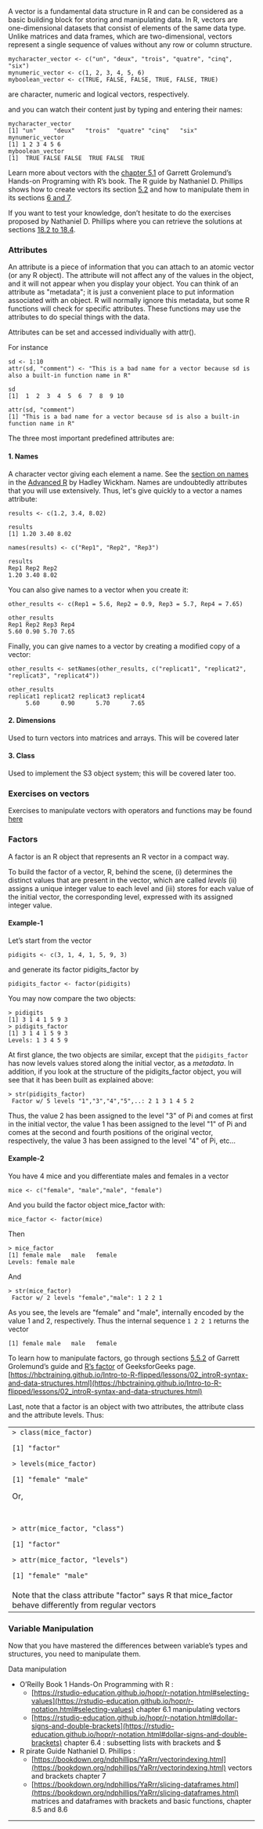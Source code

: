 A vector is a fundamental data structure in R and can be considered as a basic building
block for storing and manipulating data. In R, vectors are one-dimensional datasets
that consist of elements of the same data type. Unlike matrices and data frames,
which are two-dimensional, vectors represent a single sequence of values without any row
or column structure.

```
mycharacter_vector <- c("un", "deux", "trois", "quatre", "cinq", "six")
mynumeric_vector <- c(1, 2, 3, 4, 5, 6)
myboolean_vector <- c(TRUE, FALSE, FALSE, TRUE, FALSE, TRUE)
```

are character, numeric and logical vectors, respectively.

and you can watch their content just by typing and entering their names:
```
mycharacter_vector
[1] "un"     "deux"   "trois"  "quatre" "cinq"   "six"   
mynumeric_vector
[1] 1 2 3 4 5 6
myboolean_vector
[1]  TRUE FALSE FALSE  TRUE FALSE  TRUE
```

Learn more about vectors with the
[chapter 5.1](https://rstudio-education.github.io/hopr/r-objects.html#atomic-vectors)
of Garrett Grolemund’s Hands-on Programing with R’s book.
The R guide by Nathaniel D. Phillips shows how to create vectors its section
[5.2](https://bookdown.org/ndphillips/YaRrr/vectors.html) and how to manipulate them in
its sections [6 and 7](https://bookdown.org/ndphillips/YaRrr/vectorfunctions.html).

If you want to test your knowledge, don’t hesitate to do the exercises proposed by
Nathaniel D. Phillips where you can retrieve the solutions at sections
[18.2 to 18.4](https://bookdown.org/ndphillips/YaRrr/chapter-5-scalers-and-vectors.html). 


### Attributes

An attribute is a piece of information that you can attach to an atomic vector
(or any R object).
The attribute will not affect any of the values in the object, and it will not appear
when you display your object. You can think of an attribute as "metadata"; it is just a
convenient place to put information associated with an object.
R will normally ignore this metadata, but some R functions will check for specific
attributes. These functions may use the attributes to do special things with the data.

Attributes can be set and accessed individually with attr().

For instance


```
sd <- 1:10
attr(sd, "comment") <- "This is a bad name for a vector because sd is also a built-in function name in R"

sd
[1]  1  2  3  4  5  6  7  8  9 10

attr(sd, "comment")
[1] "This is a bad name for a vector because sd is also a built-in function name in R"
```

The three most important predefined attributes are:

#### 1. Names

A character vector giving each element a name. See the
[section on names](http://adv-r.had.co.nz/Data-structures.html#vector-names)
in the [Advanced R](http://adv-r.had.co.nz/) by Hadley Wickham. Names are undoubtedly
attributes that you will use extensively. Thus, let's give quickly to a vector a names attribute:


```
results <- c(1.2, 3.4, 8.02)

results
[1] 1.20 3.40 8.02

names(results) <- c("Rep1", "Rep2", "Rep3")

results
Rep1 Rep2 Rep2 
1.20 3.40 8.02
```

You can also give names to a vector when you create it:

```
other_results <- c(Rep1 = 5.6, Rep2 = 0.9, Rep3 = 5.7, Rep4 = 7.65)

other_results
Rep1 Rep2 Rep3 Rep4 
5.60 0.90 5.70 7.65
```

Finally, you can give names to a vector by creating a modified copy of a vector:


```
other_results <- setNames(other_results, c("replicat1", "replicat2", "replicat3", "replicat4"))

other_results
replicat1 replicat2 replicat3 replicat4 
     5.60      0.90      5.70      7.65
```

#### 2. Dimensions

Used to turn vectors into matrices and arrays. This will be covered later


#### 3. Class

Used to implement the S3 object system; this will be covered later too.

### Exercises on vectors
Exercises to manipulate vectors with operators and functions may be found
[here](https://www.learnbyexample.org/r-operators/)


### Factors

A factor is an R object that represents an R vector in a compact way.

To build the factor of a vector, R, behind the scene,  (i) determines the distinct values that are present in the vector, which are called _levels_ (ii) assigns a unique integer value to each level and (iii) stores for each value of the initial vector, the corresponding level, expressed with its assigned integer value.


#### Example-1

Let’s start from the vector

`pidigits <- c(3, 1, 4, 1, 5, 9, 3)`

and generate its factor pidigits_factor by


```
pidigits_factor <- factor(pidigits)
```


You may now compare the two objects:


```
> pidigits
[1] 3 1 4 1 5 9 3
> pidigits_factor
[1] 3 1 4 1 5 9 3
Levels: 1 3 4 5 9
```


At first glance, the two objects are similar, except that the `pidigits_factor` has now levels values stored along the initial vector, as a _metadata_. In addition, if you look at the structure of the pidigits_factor object, you will see that it has been built as explained above:


```
> str(pidigits_factor)
 Factor w/ 5 levels "1","3","4","5",..: 2 1 3 1 4 5 2
```


Thus, the value 2 has been assigned to the level "3" of Pi and comes at first in the initial vector, the value 1 has been assigned to the level "1" of Pi and comes at the second and fourth positions of the original vector, respectively, the value 3 has been assigned to the level "4" of Pi, etc… 


#### Example-2

You have 4 mice and you differentiate males and females in a vector


```
mice <- c("female", "male","male", "female")
```


And you build the factor object mice_factor with:


```
mice_factor <- factor(mice)
```


Then


```
> mice_factor
[1] female male   male   female
Levels: female male
```


And


```
> str(mice_factor)
 Factor w/ 2 levels "female","male": 1 2 2 1
```


As you see, the levels are "female" and "male", internally encoded by the value 1 and 2, respectively. Thus the internal sequence `1 2 2 1` returns the vector


```
[1] female male   male   female
```


To learn how to manipulate factors, go through sections [5.5.2](https://rstudio-education.github.io/hopr/r-objects.html#factors) of Garrett Grolemund’s guide and [R’s factor](https://www.geeksforgeeks.org/r-factors/) of GeeksforGeeks page. [https://hbctraining.github.io/Intro-to-R-flipped/lessons/02_introR-syntax-and-data-structures.html](https://hbctraining.github.io/Intro-to-R-flipped/lessons/02_introR-syntax-and-data-structures.html) 

Last, note that a factor is an object with two attributes, the attribute class and the attribute levels. Thus:


<table>
  <tr>
   <td><code>> class(mice_factor)</code>
<p>
<code>[1] "factor"</code>
<p>
<code>> levels(mice_factor)</code>
<p>
<code>[1] "female" "male"</code>
<p>
Or,
<p>
<code> </code>
<p>
<code>> attr(mice_factor, "class")</code>
<p>
<code>[1] "factor"</code>
<p>
<code>> attr(mice_factor, "levels")</code>
<p>
<code>[1] "female" "male"  </code>
   </td>
  </tr>
  <tr>
   <td>Note that the class attribute "factor" says R that mice_factor behave differently from regular vectors
   </td>
  </tr>
</table>


### Variable Manipulation

Now that you have mastered the differences between variable’s types and structures, you need to manipulate them.

Data manipulation 



*  O’Reilly Book 1 Hands-On Programming with R :
    * [https://rstudio-education.github.io/hopr/r-notation.html#selecting-values](https://rstudio-education.github.io/hopr/r-notation.html#selecting-values) chapter 6.1 manipulating vectors
    * [https://rstudio-education.github.io/hopr/r-notation.html#dollar-signs-and-double-brackets](https://rstudio-education.github.io/hopr/r-notation.html#dollar-signs-and-double-brackets) chapter 6.4 : subsetting lists with brackets and $
* R pirate Guide Nathaniel D. Phillips : 
    * [https://bookdown.org/ndphillips/YaRrr/vectorindexing.html](https://bookdown.org/ndphillips/YaRrr/vectorindexing.html) vectors and brackets chapter 7
    * [https://bookdown.org/ndphillips/YaRrr/slicing-dataframes.html](https://bookdown.org/ndphillips/YaRrr/slicing-dataframes.html) matrices and dataframes with brackets and basic functions, chapter 8.5 and 8.6

---
